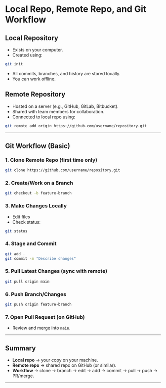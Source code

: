 # Local Repo, Remote Repo, and Git Workflow

## Local Repository
- Exists on your computer.
- Created using:
```bash
git init
````

* All commits, branches, and history are stored locally.
* You can work offline.

## Remote Repository

* Hosted on a server (e.g., GitHub, GitLab, Bitbucket).
* Shared with team members for collaboration.
* Connected to local repo using:

```bash
git remote add origin https://github.com/username/repository.git
```

---

## Git Workflow (Basic)

### 1. Clone Remote Repo (first time only)

```bash
git clone https://github.com/username/repository.git
```

### 2. Create/Work on a Branch

```bash
git checkout -b feature-branch
```

### 3. Make Changes Locally

* Edit files
* Check status:

```bash
git status
```

### 4. Stage and Commit

```bash
git add .
git commit -m "Describe changes"
```

### 5. Pull Latest Changes (sync with remote)

```bash
git pull origin main
```

### 6. Push Branch/Changes

```bash
git push origin feature-branch
```

### 7. Open Pull Request (on GitHub)

* Review and merge into `main`.

---

## Summary

* **Local repo** → your copy on your machine.
* **Remote repo** → shared repo on GitHub (or similar).
* **Workflow** → clone → branch → edit → add → commit → pull → push → PR/merge.

---
